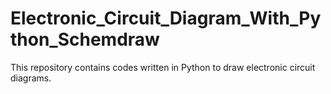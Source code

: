 # Electronic_Circuit_Diagram_With_Python_Schemdraw
This repository contains codes written in Python to draw electronic circuit diagrams.
